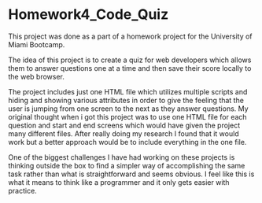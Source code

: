 # Homework4_Code_Quiz

This project was done as a part of a homework project for the University of Miami Bootcamp.

The idea of this project is to create a quiz for web developers which allows them to answer questions one at a time and then save their score locally to the web browser.

The project includes just one HTML file which utilizes multiple scripts and hiding and showing various attributes in order to give the feeling that the user is jumping from one screen to the next as they answer questions. My original thought when i got this project was to use one HTML file for each question and start and end screens which would have given the project many different files. After really doing my research I found that it would work but a better approach would be to include everything in the one file.

One of the biggest challenges I have had working on these projects is thinking outside the box to find a simpler way of accomplishing the same task rather than what is straightforward and seems obvious. I feel like this is what it means to think like a programmer and it only gets easier with practice.
